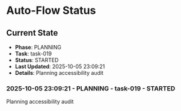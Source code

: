# Auto-Flow Status

## Current State
- **Phase**: PLANNING
- **Task**: task-019
- **Status**: STARTED
- **Last Updated**: 2025-10-05 23:09:21
- **Details**: Planning accessibility audit


### 2025-10-05 23:09:21 - PLANNING - task-019 - STARTED
Planning accessibility audit
